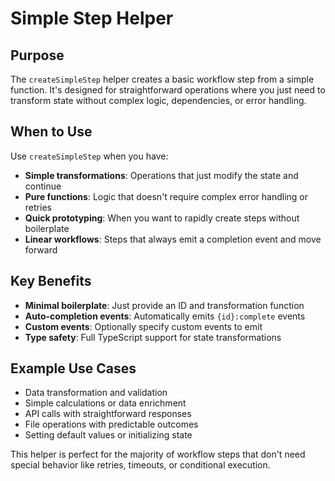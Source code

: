 # Simple Step Helper

## Purpose

The `createSimpleStep` helper creates a basic workflow step from a simple function. It's designed for straightforward operations where you just need to transform state without complex logic, dependencies, or error handling.

## When to Use

Use `createSimpleStep` when you have:

- **Simple transformations**: Operations that just modify the state and continue
- **Pure functions**: Logic that doesn't require complex error handling or retries
- **Quick prototyping**: When you want to rapidly create steps without boilerplate
- **Linear workflows**: Steps that always emit a completion event and move forward

## Key Benefits

- **Minimal boilerplate**: Just provide an ID and transformation function
- **Auto-completion events**: Automatically emits `{id}:complete` events
- **Custom events**: Optionally specify custom events to emit
- **Type safety**: Full TypeScript support for state transformations

## Example Use Cases

- Data transformation and validation
- Simple calculations or data enrichment
- API calls with straightforward responses
- File operations with predictable outcomes
- Setting default values or initializing state

This helper is perfect for the majority of workflow steps that don't need special behavior like retries, timeouts, or conditional execution.
